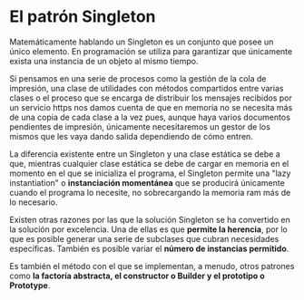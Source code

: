 # **El patrón Singleton**

Matemáticamente hablando un Singleton es un conjunto que posee un único elemento. En programación se utiliza para garantizar que únicamente exista una instancia de un objeto al mismo tiempo.

Si pensamos en una serie de procesos como la gestión de la cola de impresión, una clase de utilidades con métodos compartidos entre varias clases o el proceso que se encarga de distribuir los mensajes recibidos por un servicio https nos damos cuenta de que en memoria no se necesita más de una copia de cada clase a la vez pues, aunque haya varios documentos pendientes de impresión, únicamente necesitaremos un gestor de los mismos que les vaya dando salida dependiendo de cómo entren.

La diferencia existente entre un Singleton y una clase estática se debe a que, mientras cualquier clase estática se debe de cargar en memoria en el momento en el que se inicializa el programa, el Singleton permite una "lazy instantiation" o **instanciación momentánea** que se producirá únicamente cuando el programa lo necesite, no sobrecargando la memoria ram más de lo necesario.

Existen otras razones por las que la solución Singleton se ha convertido en la solución por excelencia. Una de ellas es que **permite la herencia**, por lo que es posible generar una serie de subclases que cubran necesidades específicas. También es posible variar el **número de instancias permitido**.

Es también el método con el que se implementan, a menudo, otros patrones como **la factoría abstracta, el constructor o Builder y el prototipo o Prototype**.